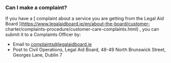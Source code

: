 ###  **Can I make a complaint?**

If you have a [ complaint about a service you are getting from the Legal Aid
Board ](https://www.legalaidboard.ie/en/about-the-board/customer-
charter/complaints-procedure/customer-care-complaints.html) , you can submit
it to a Complaints Officer by:

  * Email to [ complaints@legalaidboard.ie ](mailto:complaints@legalaidboard.ie)
  * Post to Civil Operations, Legal Aid Board, 48-49 North Brunswick Street, Georges Lane, Dublin 7 
